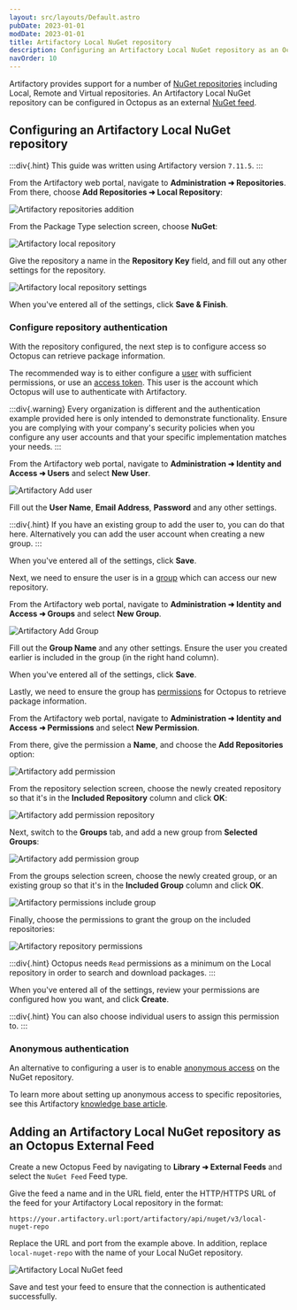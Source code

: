 ```yaml
---
layout: src/layouts/Default.astro
pubDate: 2023-01-01
modDate: 2023-01-01
title: Artifactory Local NuGet repository
description: Configuring an Artifactory Local NuGet repository as an Octopus feed.
navOrder: 10
---
```


Artifactory provides support for a number of [NuGet repositories](https://www.jfrog.com/confluence/display/JFROG/NuGet+Repositories) including Local, Remote and Virtual repositories. An Artifactory Local NuGet repository can be configured in Octopus as an external [NuGet feed](/docs/packaging-applications/package-repositories/nuget-feeds).

## Configuring an Artifactory Local NuGet repository

:::div{.hint}
This guide was written using Artifactory version `7.11.5`.
:::

From the Artifactory web portal, navigate to **Administration ➜ Repositories**. From there, choose **Add Repositories ➜ Local Repository**:

 ![Artifactory repositories addition](/docs/packaging-applications/package-repositories/guides/nuget-repositories/images/artifactory-local-nuget-repo-add.png "width=500")

From the Package Type selection screen, choose **NuGet**:

![Artifactory local repository](/docs/packaging-applications/package-repositories/guides/nuget-repositories/images/artifactory-local-nuget-repo-select.png "width=500")

Give the repository a name in the **Repository Key** field, and fill out any other settings for the repository.

![Artifactory local repository settings](/docs/packaging-applications/package-repositories/guides/nuget-repositories/images/artifactory-local-nuget-repo-initial-settings.png "width=500")

When you've entered all of the settings, click **Save & Finish**.

### Configure repository authentication

With the repository configured, the next step is to configure access so Octopus can retrieve package information.

The recommended way is to either configure a [user](https://www.jfrog.com/confluence/display/JFROG/Users+and+Groups#UsersandGroups-ManagingUsers) with sufficient permissions, or use an [access token](https://www.jfrog.com/confluence/display/JFROG/Access+Tokens). This user is the account which Octopus will use to authenticate with Artifactory.

:::div{.warning}
Every organization is different and the authentication example provided here is only intended to demonstrate functionality. Ensure you are complying with your company's security policies when you configure any user accounts and that your specific implementation matches your needs.
:::

From the Artifactory web portal, navigate to **Administration ➜ Identity and Access ➜ Users** and select **New User**.

![Artifactory Add user](/docs/packaging-applications/package-repositories/guides/nuget-repositories/images/artifactory-local-nuget-add-user.png "width=500")

Fill out the **User Name**, **Email Address**, **Password** and any other settings.

:::div{.hint}
If you have an existing group to add the user to, you can do that here. Alternatively you can add the user account when creating a new group.
:::

When you've entered all of the settings, click **Save**.

Next, we need to ensure the user is in a [group](https://www.jfrog.com/confluence/display/JFROG/Users+and+Groups#UsersandGroups-ManagingGroups) which can access our new repository.

From the Artifactory web portal, navigate to **Administration ➜ Identity and Access ➜ Groups** and select **New Group**.

![Artifactory Add Group](/docs/packaging-applications/package-repositories/guides/nuget-repositories/images/artifactory-local-nuget-add-group.png "width=500")

Fill out the **Group Name** and any other settings. Ensure the user you created earlier is included in the group (in the right hand column).

When you've entered all of the settings, click **Save**.

Lastly, we need to ensure the group has [permissions](https://www.jfrog.com/confluence/display/JFROG/Permissions) for Octopus to retrieve package information.

From the Artifactory web portal, navigate to **Administration ➜ Identity and Access ➜ Permissions** and select **New Permission**.

From there, give the permission a **Name**, and choose the **Add Repositories** option:

![Artifactory add permission](/docs/packaging-applications/package-repositories/guides/nuget-repositories/images/artifactory-local-nuget-add-permission.png "width=500")

From the repository selection screen, choose the newly created repository so that it's in the **Included Repository** column and click **OK**:

![Artifactory add permission repository](/docs/packaging-applications/package-repositories/guides/nuget-repositories/images/artifactory-local-nuget-add-permission-repo.png "width=500")

Next, switch to the **Groups** tab, and add a new group from **Selected Groups**:

![Artifactory add permission group](/docs/packaging-applications/package-repositories/guides/nuget-repositories/images/artifactory-local-nuget-add-permission-add-group.png "width=500")

From the groups selection screen, choose the newly created group, or an existing group so that it's in the **Included Group** column and click **OK**.

![Artifactory permissions include group](/docs/packaging-applications/package-repositories/guides/nuget-repositories/images/artifactory-local-nuget-add-permission-include-group.png "width=500")

Finally, choose the permissions to grant the group on the included repositories:

![Artifactory repository permissions](/docs/packaging-applications/package-repositories/guides/nuget-repositories/images/artifactory-local-nuget-add-permission-repo-permissions.png "width=500")

:::div{.hint}
Octopus needs `Read` permissions as a minimum on the Local repository in order to search and download packages.
:::

When you've entered all of the settings, review your permissions are configured how you want, and click **Create**.

:::div{.hint}
You can also choose individual users to assign this permission to.
:::

### Anonymous authentication

An alternative to configuring a user is to enable [anonymous access](https://www.jfrog.com/confluence/display/JFROG/NuGet+Repositories#NuGetRepositories-AnonymousAccesstoNuGetRepositories) on the NuGet repository.

To learn more about setting up anonymous access to specific repositories, see this Artifactory [knowledge base article](https://jfrog.com/knowledge-base/how-to-grant-an-anonymous-user-access-to-specific-repositories/).

## Adding an Artifactory Local NuGet repository as an Octopus External Feed

Create a new Octopus Feed by navigating to **Library ➜ External Feeds** and select the `NuGet Feed` Feed type. 

Give the feed a name and in the URL field, enter the HTTP/HTTPS URL of the feed for your Artifactory Local repository in the format:

`https://your.artifactory.url:port/artifactory/api/nuget/v3/local-nuget-repo`

Replace the URL and port from the example above. In addition, replace `local-nuget-repo` with the name of your Local NuGet repository.

![Artifactory Local NuGet feed](/docs/packaging-applications/package-repositories/guides/nuget-repositories/images/artifactory-local-nuget-feed.png "width=500")

Save and test your feed to ensure that the connection is authenticated successfully.
